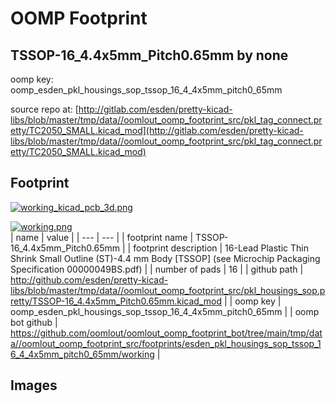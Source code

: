 # OOMP Footprint  
## TSSOP-16_4.4x5mm_Pitch0.65mm  by none  
  
oomp key: oomp_esden_pkl_housings_sop_tssop_16_4_4x5mm_pitch0_65mm  
  
source repo at: [http://gitlab.com/esden/pretty-kicad-libs/blob/master/tmp/data//oomlout_oomp_footprint_src/pkl_tag_connect.pretty/TC2050_SMALL.kicad_mod](http://gitlab.com/esden/pretty-kicad-libs/blob/master/tmp/data//oomlout_oomp_footprint_src/pkl_tag_connect.pretty/TC2050_SMALL.kicad_mod)  
## Footprint  
  
[![working_kicad_pcb_3d.png](working_kicad_pcb_3d_600.png)](working_kicad_pcb_3d.png)  
  
[![working.png](working_600.png)](working.png)  
| name | value | 
| --- | --- | 
| footprint name | TSSOP-16_4.4x5mm_Pitch0.65mm | 
| footprint description | 16-Lead Plastic Thin Shrink Small Outline (ST)-4.4 mm Body [TSSOP] (see Microchip Packaging Specification 00000049BS.pdf) | 
| number of pads | 16 | 
| github path | http://github.com/esden/pretty-kicad-libs/blob/master/tmp/data//oomlout_oomp_footprint_src/pkl_housings_sop.pretty/TSSOP-16_4.4x5mm_Pitch0.65mm.kicad_mod | 
| oomp key | oomp_esden_pkl_housings_sop_tssop_16_4_4x5mm_pitch0_65mm | 
| oomp bot github | https://github.com/oomlout/oomlout_oomp_footprint_bot/tree/main/tmp/data//oomlout_oomp_footprint_src/footprints/esden_pkl_housings_sop_tssop_16_4_4x5mm_pitch0_65mm/working | 
## Images  
